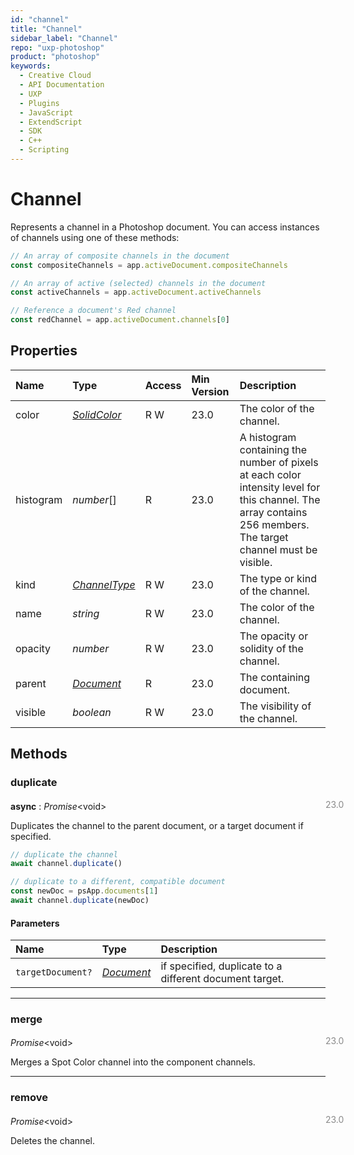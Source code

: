```yaml
---
id: "channel"
title: "Channel"
sidebar_label: "Channel"
repo: "uxp-photoshop"
product: "photoshop"
keywords:
  - Creative Cloud
  - API Documentation
  - UXP
  - Plugins
  - JavaScript
  - ExtendScript
  - SDK
  - C++
  - Scripting
---
```


# Channel

Represents a channel in a Photoshop document.
You can access instances of channels using one of these methods:

```javascript
// An array of composite channels in the document
const compositeChannels = app.activeDocument.compositeChannels

// An array of active (selected) channels in the document
const activeChannels = app.activeDocument.activeChannels

// Reference a document's Red channel
const redChannel = app.activeDocument.channels[0]
```

## Properties

| Name | Type | Access | Min Version | Description |
| :------ | :------ | :------ | :------ | :------ |
| color | [*SolidColor*](/ps_reference/classes/solidcolor/) | R W | 23.0 | The color of the channel. |
| histogram | *number*[] | R | 23.0 | A histogram containing the number of pixels at each color intensity level for this channel. The array contains 256 members. The target channel must be visible. |
| kind | [*ChannelType*](/ps_reference/modules/constants/#channeltype) | R W | 23.0 | The type or kind of the channel. |
| name | *string* | R W | 23.0 | The color of the channel. |
| opacity | *number* | R W | 23.0 | The opacity or solidity of the channel. |
| parent | [*Document*](/ps_reference/classes/document/) | R | 23.0 | The containing document. |
| visible | *boolean* | R W | 23.0 | The visibility of the channel. |

## Methods

### duplicate
<span class="minversion" style="display: block; margin-bottom: -1em; margin-left: 36em; float:left; opacity:0.5;">23.0</span>

**async** : *Promise*<void\>

Duplicates the channel to the parent document, or a target document
if specified.

```javascript
// duplicate the channel
await channel.duplicate()

// duplicate to a different, compatible document
const newDoc = psApp.documents[1]
await channel.duplicate(newDoc)
```

#### Parameters

| Name | Type | Description |
| :------ | :------ | :------ |
| `targetDocument?` | [*Document*](/ps_reference/classes/document/) | if specified, duplicate to a different document target. |

___

### merge
<span class="minversion" style="display: block; margin-bottom: -1em; margin-left: 36em; float:left; opacity:0.5;">23.0</span>

*Promise*<void\>

Merges a Spot Color channel into the component channels.

___

### remove
<span class="minversion" style="display: block; margin-bottom: -1em; margin-left: 36em; float:left; opacity:0.5;">23.0</span>

*Promise*<void\>

Deletes the channel.
